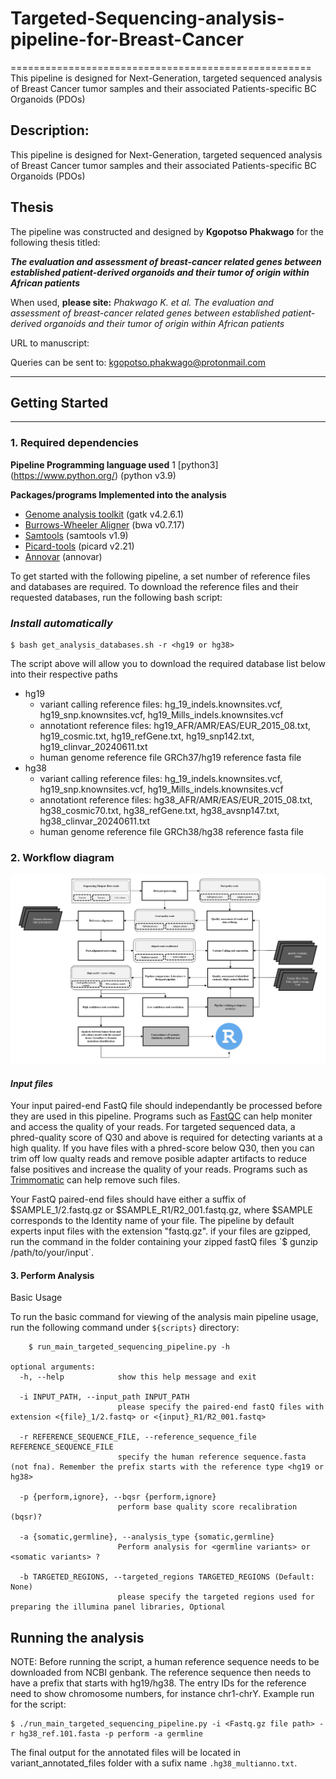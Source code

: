 # Targeted-Sequencing-analysis-pipeline-for-Breast-Cancer
====================================================
This pipeline is designed for Next-Generation, targeted sequenced analysis of Breast Cancer tumor samples and their associated Patients-specific BC Organoids (PDOs)


## Description:

This pipeline is designed for Next-Generation, targeted sequenced analysis of Breast Cancer tumor samples and their associated Patients-specific BC Organoids (PDOs)

## Thesis

The pipeline was constructed and designed by **Kgopotso Phakwago** for the following thesis titled:

**_The evaluation and assessment of breast-cancer related genes between established patient-derived organoids and their tumor of origin within African patients_**

When used, **please site:** _Phakwago K. et al. The evaluation and assessment of breast-cancer related genes between established patient-derived organoids and their tumor of origin within African patients_  

URL to manuscript:

Queries can be sent to: kgopotso.phakwago@protonmail.com

-------------------------------------------------
## Getting Started
------------------

### 1. Required dependencies 

**Pipeline Programming language used**
1 [python3] (https://www.python.org/) (python v3.9)

**Packages/programs Implemented into the analysis**
* [Genome analysis toolkit](https://gatk.broadinstitute.org/hc/en-us) (gatk v4.2.6.1)
* [Burrows-Wheeler Aligner](https://github.com/lh3/bwa) (bwa v0.7.17)
* [Samtools](http://www.htslib.org/download/) (samtools v1.9)
* [Picard-tools](https://github.com/broadinstitute/picard) (picard v2.21)
* [Annovar](https://annovar.openbioinformatics.org/en/latest/) (annovar)


To get started with the following pipeline, a set number of reference files and databases are required. To download the reference files and their requested databases, run the following bash script:

### *Install automatically*

    $ bash get_analysis_databases.sh -r <hg19 or hg38>

The script above will allow you to download the required database list below into their respective paths
* hg19
    - variant calling reference files: hg_19_indels.knownsites.vcf, hg19_snp.knownsites.vcf, hg19_Mills_indels.knownsites.vcf
    - annotationt reference files: hg19_AFR/AMR/EAS/EUR_2015_08.txt, hg19_cosmic.txt, hg19_refGene.txt, hg19_snp142.txt, hg19_clinvar_20240611.txt
    - human genome reference file GRCh37/hg19 reference fasta file
* hg38
    - variant calling reference files: hg_19_indels.knownsites.vcf, hg19_snp.knownsites.vcf, hg19_Mills_indels.knownsites.vcf
    - annotationt reference files: hg38_AFR/AMR/EAS/EUR_2015_08.txt, hg38_cosmic70.txt, hg38_refGene.txt, hg38_avsnp147.txt, hg38_clinvar_20240611.txt 
    - human genome reference file GRCh38/hg38 reference fasta file


### 2. Workflow diagram

![Workflow](images/NewPipelineCapture.PNG)

#### *Input files*

Your input paired-end FastQ file should independantly be processed before they are used in this pipeline. Programs such as [FastQC](https://www.bioinformatics.babraham.ac.uk/projects/fastqc/) can help moniter and access the quality of your reads. For targeted sequenced data, a phred-quality score of Q30 and above is required for detecting variants at a high quality. If you have files with a phred-score below Q30, then you can trim off low qualty reads and remove posible adapter artifacts to reduce false positives and increase the quality of your reads. Programs such as [Trimmomatic](http://www.usadellab.org/cms/?page=trimmomatic) can help remove such files.
   
Your FastQ paired-end files should have either a suffix of $SAMPLE_1/2.fastq.gz or $SAMPLE_R1/R2_001.fastq.gz, where $SAMPLE corresponds to the Identity name of your file. The pipeline by default experts input files with the extension "fastq.gz". if your files are gzipped, run the command in the folder containing your zipped fastQ files `$ gunzip /path/to/your/input`. 

#### 3. Perform Analysis
 
Basic Usage

To run the basic command for viewing of the analysis main pipeline usage, run the following command under `${scripts}` directory:

```
    $ run_main_targeted_sequencing_pipeline.py -h

optional arguments:
  -h, --help            show this help message and exit

  -i INPUT_PATH, --input_path INPUT_PATH
                        please specify the paired-end fastQ files with extension <{file}_1/2.fastq> or <{input}_R1/R2_001.fastq>

  -r REFERENCE_SEQUENCE_FILE, --reference_sequence_file REFERENCE_SEQUENCE_FILE
                        specify the human reference sequence.fasta (not fna). Remember the prefix starts with the reference type <hg19 or hg38>

  -p {perform,ignore}, --bqsr {perform,ignore}
                        perform base quality score recalibration (bqsr)?

  -a {somatic,germline}, --analysis_type {somatic,germline}
                        Perform analysis for <germline variants> or <somatic variants> ?

  -b TARGETED_REGIONS, --targeted_regions TARGETED_REGIONS (Default: None)
                        please specify the targeted regions used for preparing the illumina panel libraries, Optional
```

Running the analysis
---------------------------------
NOTE: Before running the script, a human reference sequence needs to be downloaded from NCBI genbank. The reference sequence then needs to have a prefix that starts with hg19/hg38. The entry IDs for the reference need to show chromosome numbers, for instance chr1-chrY. Example run for the script:

    $ ./run_main_targeted_sequencing_pipeline.py -i <Fastq.gz file path> -r hg38_ref.101.fasta -p perform -a germline

The final output for the annotated files will be located in variant_annotated_files folder with a sufix name `.hg38_multianno.txt`.


